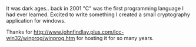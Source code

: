 It was dark ages.. back in 2001
"C" was the first programming language I had ever learned.
Excited to write something I created a small cryptography application for windows.
 
Thanks for http://www.johnfindlay.plus.com/lcc-win32/winprog/winprog.htm for hosting it for so many years. 